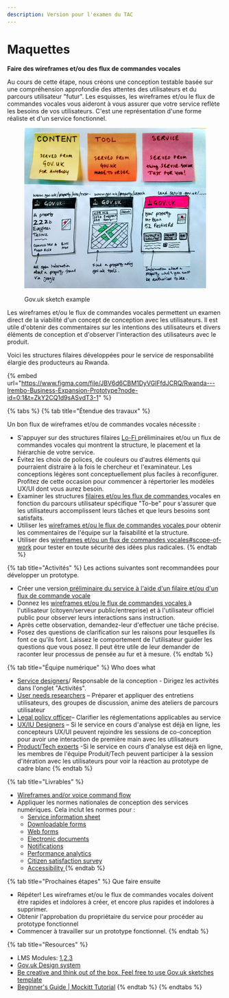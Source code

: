 ```yaml
---
description: Version pour l'examen du TAC
---
```


# Maquettes

**Faire des wireframes et/ou des flux de commandes vocales**

Au cours de cette étape, nous créons une conception testable basée sur une compréhension approfondie des attentes des utilisateurs et du parcours utilisateur "futur". Les esquisses, les wireframes et/ou le flux de commandes vocales vous aideront à vous assurer que votre service reflète les besoins de vos utilisateurs. C'est une représentation d'une forme réaliste et d'un service fonctionnel.

<figure><img src="../../.gitbook/assets/13598453674_bdc7d5a385_c.jpg" alt=""><figcaption><p>Gov.uk sketch example</p></figcaption></figure>

Les wireframes et/ou le flux de commandes vocales permettent un examen direct de la viabilité d'un concept de conception avec les utilisateurs. Il est utile d'obtenir des commentaires sur les intentions des utilisateurs et divers éléments de conception et d'observer l'interaction des utilisateurs avec le produit.&#x20;

Voici les structures filaires développées pour le service de responsabilité élargie des producteurs au Rwanda.

{% embed url="https://www.figma.com/file/JBV6d6CBM1DyVGlFfdJCRQ/Rwanda---Irembo-Business-Expansion-Prototype?node-id=0:1&t=ZkY2CQ1d9sASvdT3-1" %}

{% tabs %}
{% tab title="Étendue des travaux" %}






Un bon flux de wireframes et/ou de commandes vocales nécessite :

* S'appuyer sur des structures filaires [Lo-Fi ](http://localhost:5000/o/pxmRWOPoaU8fUAbbcrus/s/zdXe8NbIMZIv5sydPBf6/)préliminaires et/ou un flux de commandes vocales qui montrent la structure, le placement et la hiérarchie de votre service.
* Évitez les choix de polices, de couleurs ou d'autres éléments qui pourraient distraire à la fois le chercheur et l'examinateur. Les conceptions légères sont conceptuellement plus faciles à reconfigurer. Profitez de cette occasion pour commencer à répertorier les modèles UX/UI dont vous aurez besoin.
* Examiner les structures [filaires et/ou les flux de commandes ](https://govstack.gitbook.io/implementation-playbook/govstack-implementation-playbook/learning-and-exchange/artefacts#wireframes-and-or-voice-command-flow)vocales en fonction du parcours utilisateur spécifique "To-be" pour s'assurer que les utilisateurs accomplissent leurs tâches et que leurs besoins sont satisfaits.
* Utiliser les [wireframes et/ou le flux de commandes vocales ](https://govstack.gitbook.io/implementation-playbook/govstack-implementation-playbook/learning-and-exchange/artefacts#wireframes-and-or-voice-command-flow)pour obtenir les commentaires de l'équipe sur la faisabilité et la structure.
* Utiliser des [wireframes et/ou un flux de commandes vocales](https://govstack.gitbook.io/implementation-playbook/govstack-implementation-playbook/learning-and-exchange/artefacts#wireframes-and-or-voice-command-flow)[#scope-of-work](maquettes.md#scope-of-work "mention") pour tester en toute sécurité des idées plus radicales.
{% endtab %}

{% tab title="Activités" %}
Les actions suivantes sont recommandées pour développer un prototype.

* Créer une version[ préliminaire du service à l'aide d'un filaire et/ou d'un flux de commande vocale](../../govstack-implementation-playbook/learning-and-exchange/artefacts.md#wireframes-and-or-voice-command-flow)
* Donnez les [wireframes et/ou le flux de commandes vocales ](../../govstack-implementation-playbook/learning-and-exchange/artefacts.md#wireframes-and-or-voice-command-flow)à l'utilisateur (citoyen/serveur public/entreprise) et à l'utilisateur officiel public pour observer leurs interactions sans instruction.
* Après cette observation, demandez-leur d'effectuer une tâche précise.
* Posez des questions de clarification sur les raisons pour lesquelles ils font ce qu'ils font. Laissez le comportement de l'utilisateur guider les questions que vous posez. Il peut être utile de leur demander de raconter leur processus de pensée au fur et à mesure.
{% endtab %}

{% tab title="Équipe numérique" %}
Who does what&#x20;

* [Service designers](../../govstack-implementation-playbook/annex/govstack-user-profiles-taxonomy.md#service-designer)/ Responsable de la conception - Dirigez les activités dans l'onglet "Activités".
* [User needs researchers](broken-reference) – Préparer et appliquer des entretiens utilisateurs, des groupes de discussion, anime des ateliers de parcours utilisateur
* [Legal policy officer](../../govstack-implementation-playbook/annex/govstack-user-profiles-taxonomy.md#legal-policy-officer)– Clarifier les réglementations applicables au service
* [UX/IU Designers](broken-reference) – Si le service en cours d'analyse est déjà en ligne, les concepteurs UX/UI peuvent rejoindre les sessions de co-conception pour avoir une interaction de première main avec les utilisateurs
* [Product/Tech experts](../../govstack-implementation-playbook/annex/govstack-user-profiles-taxonomy.md#back-end-developers)  -Si le service en cours d'analyse est déjà en ligne, les membres de l'équipe Produit/Tech peuvent participer à la session d'itération avec les utilisateurs pour voir la réaction au prototype de cadre blanc
{% endtab %}

{% tab title="Livrables" %}
* [Wireframes and/or voice command flow](../../govstack-implementation-playbook/learning-and-exchange/artefacts.md#wireframes-and-or-voice-command-flow) &#x20;
* Appliquer les normes nationales de conception des services numériques. Cela inclut les normes pour :
  * [Service information sheet](https://govstack.gitbook.io/implementation-playbook/govstack-implementation-playbook/learning-and-exchange/artefacts#information-service-sheets)
  * [Downloadable forms](broken-reference)
  * [Web forms](broken-reference)
  * [Electronic documents](broken-reference)
  * [Notifications](broken-reference)
  * [Performance analytics](broken-reference)
  * [Citizen satisfaction survey](broken-reference)
  * [Accessibility ](broken-reference)
{% endtab %}

{% tab title="Prochaines étapes" %}
Que faire ensuite&#x20;

* Répéter! Les wireframes et/ou le flux de commandes vocales doivent être rapides et indolores à créer, et encore plus rapides et indolores à supprimer.
* Obtenir l'approbation du propriétaire du service pour procéder au prototype fonctionnel
* Commencer à travailler sur un prototype fonctionnel.
{% endtab %}

{% tab title="Resources" %}
* LMS Modules: [1](../../govstack-implementation-playbook/learning-and-exchange/govlearn.md#awareness-building-and-expression-of-interest),[2](../../govstack-implementation-playbook/learning-and-exchange/govlearn.md#agreement-of-cooperation),[3](../../govstack-implementation-playbook/learning-and-exchange/govlearn.md#govstack-internal-kick-off) &#x20;
* [Gov.uk Design system](https://design-system.service.gov.uk/community/resources-and-tools/)&#x20;
* [Be creative and think out of the box. Feel free to use Gov.uk sketches template](https://designnotes.blog.gov.uk/2014/05/22/gov-uk-sketching-templates/)&#x20;
* [Beginner's Guide | Mockitt Tutorial](https://www.youtube.com/watch?v=X5HVZQ9Nii4)&#x20;
{% endtab %}
{% endtabs %}
